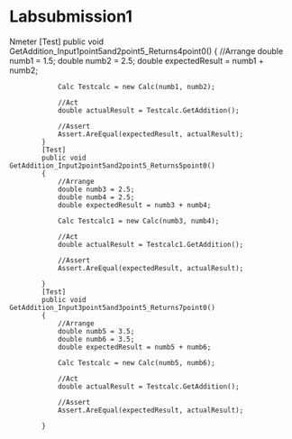 # Labsubmission1
Nmeter
             [Test]
            public void GetAddition_Input1point5and2point5_Returns4point0()
            {
                //Arrange
                double numb1 = 1.5;
                double numb2 = 2.5;
                double expectedResult = numb1 + numb2;

                Calc Testcalc = new Calc(numb1, numb2);

                //Act
                double actualResult = Testcalc.GetAddition();

                //Assert
                Assert.AreEqual(expectedResult, actualResult);
            }
            [Test]
            public void GetAddition_Input2point5and2point5_Returns5point0()
            {
                //Arrange
                double numb3 = 2.5;
                double numb4 = 2.5;
                double expectedResult = numb3 + numb4;

                Calc Testcalc1 = new Calc(numb3, numb4);

                //Act
                double actualResult = Testcalc1.GetAddition();

                //Assert
                Assert.AreEqual(expectedResult, actualResult);

            }
            [Test]
            public void GetAddition_Input3point5and3point5_Returns7point0()
            {
                //Arrange
                double numb5 = 3.5;
                double numb6 = 3.5;
                double expectedResult = numb5 + numb6;

                Calc Testcalc = new Calc(numb5, numb6);

                //Act
                double actualResult = Testcalc.GetAddition();

                //Assert
                Assert.AreEqual(expectedResult, actualResult);

            }
